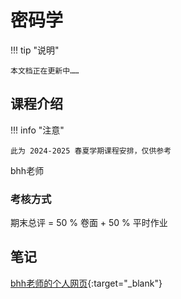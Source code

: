 # 密码学

!!! tip "说明"

    本文档正在更新中……

## 课程介绍

!!! info "注意"

    此为 2024-2025 春夏学期课程安排，仅供参考

bhh老师

### 考核方式

期末总评 = 50 % 卷面 + 50 % 平时作业

## 笔记

[bhh老师的个人网页](http://cc.zju.edu.cn/bhh/){:target="_blank"}

